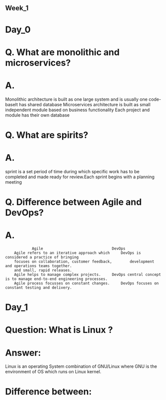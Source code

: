 ## Week_1

# Day_0

# Q. What are monolithic and microservices?
# A.
 Monolithic architecture is built as one large system and is usually one code-baseIt has shared   database
 Microservices architecture is built as small independent module based on business functionality
 Each project and module has their own database

# Q. What are spirits?
# A.
 sprint is a set period of time during which specific work has to be completed and made ready for review.Each sprint begins with a planning meeting

# Q. Difference between Agile and DevOps? 
# A.
				Agile								DevOps 
		Agile refers to an iterative approach which		DevOps is considered a practice of bringing 
		focuses on collaboration, customer feedback,		development and operations teams together.
		and small, rapid releases.
		Agile helps to manage complex projects.		DevOps central concept is to manage end-to-end engineering processes.
		Agile process focusses on constant changes.		DevOps focuses on constant testing and delivery.

# Day_1

# Question: What is Linux ?
 
# Answer:
 Linux is an operating System combination of GNU/Linux where GNU is the environment of OS which runs on Linux kernel.
 
# Difference between:

